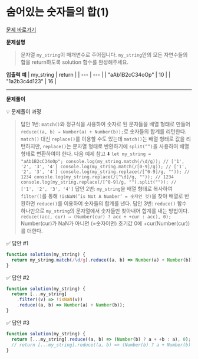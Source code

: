 # 숨어있는 숫자들의 합(1)

[문제 바로가기](https://school.programmers.co.kr/learn/courses/30/lessons/120851)

**문제설명**

> 문자열 `my_string`이 매개변수로 주어집니다. `my_string`안의 모든 자연수들의 합을 return하도록 solution 함수를 완성해주세요.

**입출력 예**
| my_string | return |
| --- | --- |
| "aAb1B2cC34oOp" | 10 |
| "1a2b3c4d123" | 16 |

---

**문제풀이**

💡 문제풀이 과정

> 답안 1번: `match()`와 정규식을 사용하여 숫자로 된 문자들을 배열 형태로 만들어 `reduce((a, b) ⇒ Number(a) + Number(b));`로 숫자들의 합계를 리턴한다. `match()` 대신 `replace()`를 이용할 수도 있는데 `match()`는 배열 형태로 값을 리턴하지만, `replace()`는 문자열 형태로 반환하기에 `split(””)`을 사용하여 배열 형태로 변환하여야 한다. 다음 예제 참고 ⬇️
> `let my_string = "aAb1B2cC34oOp";
console.log(my_string.match(/\d/g)); // ['1', '2', '3', '4']
console.log(my_string.match(/[0-9]/g)); // ['1', '2', '3', '4']
console.log(my_string.replace(/[^0-9]/g, "")); // 1234
console.log(my_string.replace(/[^\d]/g, "")); // 1234
console.log(my_string.replace(/[^0-9]/g, "").split("")); // ['1', '2', '3', '4']`
> 답안 2번: `my_string`을 배열 형태로 복사하여 `filter()`를 통해 `!isNaN(’is Not A Number’ = 숫자인 것)`을 찾아 배열로 반환하면 `reduce()`를 이용하여 숫자들의 합계를 낸다.
> 답안 3번: `reduce()` 함수 하나만으로 `my_string`의 문자열에서 숫자들만 찾아내어 합계를 내는 방법이다. `reduce((acc, cur) ⇒ (Number(cur) ? acc + +cur : acc), 0);` Number(cur)가 NaN가 아니면 (=숫자이면) 초기값 0에 +cur(Number(cur))를 더한다.

✅ 답안 #1

```javascript
function solution(my_string) {
  return my_string.match(/\d/g).reduce((a, b) => Number(a) + Number(b));
}
```

✅ 답안 #2

```javascript
function solution(my_string) {
  return [...my_string]
    .filter((v) => !isNaN(v))
    .reduce((a, b) => Number(a) + Number(b));
}
```

✅ 답안 #3

```javascript
function solution(my_string) {
  return [...my_string].reduce((a, b) => (Number(b) ? a + +b : a), 0);
  // return [...my_string].reduce((a, b) => (Number(b) ? a + Number(b) : a), 0);
}
```
